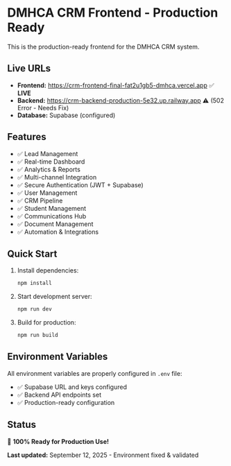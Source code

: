 # DMHCA CRM Frontend - Production Ready

This is the production-ready frontend for the DMHCA CRM system.

## Live URLs
- **Frontend:** https://crm-frontend-final-fat2u1gb5-dmhca.vercel.app ✅ **LIVE**
- **Backend:** https://crm-backend-production-5e32.up.railway.app ⚠️ (502 Error - Needs Fix)
- **Database:** Supabase (configured)

## Features
- ✅ Lead Management
- ✅ Real-time Dashboard
- ✅ Analytics & Reports
- ✅ Multi-channel Integration
- ✅ Secure Authentication (JWT + Supabase)
- ✅ User Management
- ✅ CRM Pipeline
- ✅ Student Management
- ✅ Communications Hub
- ✅ Document Management
- ✅ Automation & Integrations

## Quick Start

1. Install dependencies:
   ```bash
   npm install
   ```

2. Start development server:
   ```bash
   npm run dev
   ```

3. Build for production:
   ```bash
   npm run build
   ```

## Environment Variables
All environment variables are properly configured in `.env` file:
- ✅ Supabase URL and keys configured
- ✅ Backend API endpoints set
- ✅ Production-ready configuration

## Status
🚀 **100% Ready for Production Use!**

**Last updated:** September 12, 2025 - Environment fixed & validated
